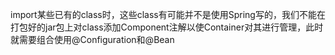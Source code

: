 import某些已有的class时，这些class有可能并不是使用Spring写的，我们不能在打包好的jar包上对class添加Component注解以使Container对其进行管理，此时就需要组合使用@Configuration和@Bean